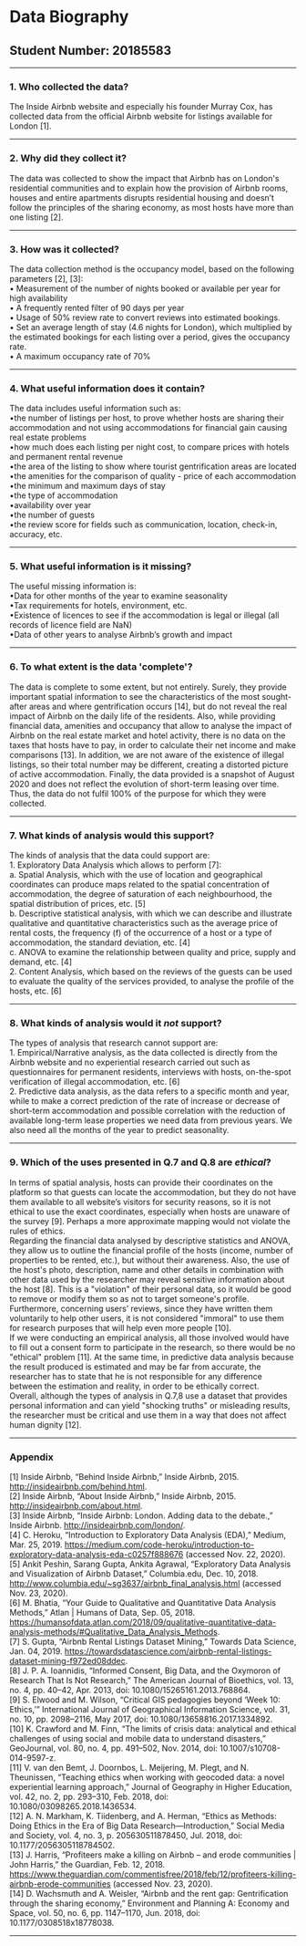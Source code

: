 # Data Biography
## Student Number: 20185583
---

### 1. Who collected the data?

The Inside Airbnb website and especially his founder Murray Cox, has collected data from the official Airbnb website for listings available for London [1].

---

### 2. Why did they collect it?

The data was collected to show the impact that Airbnb has on London's residential communities and to explain how the provision of Airbnb rooms, houses and entire apartments disrupts residential housing and doesn’t follow the principles of the sharing economy, as most hosts have more than one listing [2].

---
### 3. How was it collected?

The data collection method is the occupancy model, based on the following parameters [2], [3]:
<br />• Measurement of the number of nights booked or available per year for high availability
<br />• A frequently rented filter of 90 days per year
<br />• Usage of 50% review rate to convert reviews into estimated bookings.
<br />• Set an average length of stay (4.6 nights for London), which multiplied by the estimated bookings for each listing over a period, gives the occupancy rate.
<br />• A maximum occupancy rate of 70%

---

### 4. What useful information does it contain?

The data includes useful information such as:
<br />•the number of listings per host, to prove whether hosts are sharing their accommodation and not using accommodations for financial gain causing real estate problems
<br />•how much does each listing per night cost, to compare prices with hotels and permanent rental revenue
<br />•the area of the listing to show where tourist gentrification areas are located
<br />•the amenities for the comparison of quality - price of each accommodation
<br />•the minimum and maximum days of stay
<br />•the type of accommodation
<br />•availability over year
<br />•the number of guests
<br />•the review score for fields such as communication, location, check-in, accuracy, etc.

---

### 5. What useful information is it missing?

The useful missing information is:
<br />•Data for other months of the year to examine seasonality
<br />•Tax requirements for hotels, environment, etc.
<br />•Existence of licences to see if the accommodation is legal or illegal (all records of licence field are NaN) 
<br />•Data of other years to analyse Airbnb’s growth and impact

---

### 6. To what extent is the data 'complete'?

The data is complete to some extent, but not entirely. Surely, they provide important spatial information to see the characteristics of the most sought-after areas and where gentrification occurs [14], but do not reveal the real impact of Airbnb on the daily life of the residents. Also, while providing financial data, amenities and occupancy that allow to analyse the impact of Airbnb on the real estate market and hotel activity, there is no data on the taxes that hosts have to pay, in order to calculate their net income and make comparisons [13]. In addition, we are not aware of the existence of illegal listings, so their total number may be different, creating a distorted picture of active accommodation. Finally, the data provided is a snapshot of August 2020 and does not reflect the evolution of short-term leasing over time. Thus, the data do not fulfil 100% of the purpose for which they were collected.

---

### 7. What kinds of analysis would this support?

The kinds of analysis that the data could support are:
<br />1. Exploratory Data Analysis which allows to perform [7]:
<br />a. Spatial Analysis, which with the use of location and geographical coordinates can produce maps related to the spatial concentration of accommodation, the degree of saturation of each neighbourhood, the spatial distribution of prices, etc. [5]
<br />b. Descriptive statistical analysis, with which we can describe and illustrate qualitative and quantitative characteristics such as the average price of rental costs, the frequency (f) of the occurrence of a host or a type of accommodation, the standard deviation, etc. [4]
<br />c. ANOVA to examine the relationship between quality and price, supply and demand, etc. [4]
<br />2. Content Analysis, which based on the reviews of the guests can be used to evaluate the quality of the services provided, to analyse the profile of the hosts, etc. [6]

---

### 8. What kinds of analysis would it _not_ support?

The types of analysis that research cannot support are:
<br />1. Empirical/Narrative analysis, as the data collected is directly from the Airbnb website and no experiential research carried out such as questionnaires for permanent residents, interviews with hosts, on-the-spot verification of illegal accommodation, etc. [6]
<br />2. Predictive data analysis, as the data refers to a specific month and year, while to make a correct prediction of the rate of increase or decrease of short-term accommodation and possible correlation with the reduction of available long-term lease properties we need data from previous years. We also need all the months of the year to predict seasonality.

---

### 9. Which of the uses presented in Q.7 and Q.8 are _ethical_?

In terms of spatial analysis, hosts can provide their coordinates on the platform so that guests can locate the accommodation, but they do not have them available to all website’s visitors for security reasons, so it is not ethical to use the exact coordinates, especially when hosts are unaware of the survey [9]. Perhaps a more approximate mapping would not violate the rules of ethics.
<br />Regarding the financial data analysed by descriptive statistics and ANOVA, they allow us to outline the financial profile of the hosts (income, number of properties to be rented, etc.), but without their awareness. Also, the use of the host's photo, description, name and other details in combination with other data used by the researcher may reveal sensitive information about the host [8]. This is a "violation" of their personal data, so it would be good to remove or modify them so as not to target someone's profile. Furthermore, concerning users’ reviews, since they have written them voluntarily to help other users, it is not considered "immoral" to use them for research purposes that will help even more people [10].
<br />If we were conducting an empirical analysis, all those involved would have to fill out a consent form to participate in the research, so there would be no "ethical" problem [11]. At the same time, in predictive data analysis because the result produced is estimated and may be far from accurate, the researcher has to state that he is not responsible for any difference between the estimation and reality, in order to be ethically correct.
<br />Overall, although the types of analysis in Q.7,8 use a dataset that provides personal information and can yield "shocking truths" or misleading results, the researcher must be critical and use them in a way that does not affect human dignity [12].

---

### Appendix

[1] Inside Airbnb, “Behind Inside Airbnb,” Inside Airbnb, 2015. http://insideairbnb.com/behind.html.
<br />[2] Inside Airbnb, “About Inside Airbnb,” Inside Airbnb, 2015. http://insideairbnb.com/about.html.
<br />[3] Inside Airbnb, “Inside Airbnb: London. Adding data to the debate.,” Inside Airbnb. http://insideairbnb.com/london/.
<br />[4] C. Heroku, “Introduction to Exploratory Data Analysis (EDA),” Medium, Mar. 25, 2019. https://medium.com/code-heroku/introduction-to-exploratory-data-analysis-eda-c0257f888676 (accessed Nov. 22, 2020).
<br />[5] Ankit Peshin, Sarang Gupta, Ankita Agrawal, “Exploratory Data Analysis and Visualization of Airbnb Dataset,” Columbia.edu, Dec. 10, 2018. http://www.columbia.edu/~sg3637/airbnb_final_analysis.html (accessed Nov. 23, 2020).
<br />[6] M. Bhatia, “Your Guide to Qualitative and Quantitative Data Analysis Methods,” Atlan | Humans of Data, Sep. 05, 2018. https://humansofdata.atlan.com/2018/09/qualitative-quantitative-data-analysis-methods/#Qualitative_Data_Analysis_Methods.
<br />[7] S. Gupta, “Airbnb Rental Listings Dataset Mining,” Towards Data Science, Jan. 04, 2019. https://towardsdatascience.com/airbnb-rental-listings-dataset-mining-f972ed08ddec.
<br />[8] J. P. A. Ioannidis, “Informed Consent, Big Data, and the Oxymoron of Research That Is Not Research,” The American Journal of Bioethics, vol. 13, no. 4, pp. 40–42, Apr. 2013, doi: 10.1080/15265161.2013.768864.
<br />[9] S. Elwood and M. Wilson, “Critical GIS pedagogies beyond ‘Week 10: Ethics,’” International Journal of Geographical Information Science, vol. 31, no. 10, pp. 2098–2116, May 2017, doi: 10.1080/13658816.2017.1334892.
<br />[10] K. Crawford and M. Finn, “The limits of crisis data: analytical and ethical challenges of using social and mobile data to understand disasters,” GeoJournal, vol. 80, no. 4, pp. 491–502, Nov. 2014, doi: 10.1007/s10708-014-9597-z.
<br />[11] V. van den Bemt, J. Doornbos, L. Meijering, M. Plegt, and N. Theunissen, “Teaching ethics when working with geocoded data: a novel experiential learning approach,” Journal of Geography in Higher Education, vol. 42, no. 2, pp. 293–310, Feb. 2018, doi: 10.1080/03098265.2018.1436534.
<br />[12] A. N. Markham, K. Tiidenberg, and A. Herman, “Ethics as Methods: Doing Ethics in the Era of Big Data Research—Introduction,” Social Media and Society, vol. 4, no. 3, p. 205630511878450, Jul. 2018, doi: 10.1177/2056305118784502.
<br />[13] J. Harris, “Profiteers make a killing on Airbnb – and erode communities | John Harris,” the Guardian, Feb. 12, 2018. https://www.theguardian.com/commentisfree/2018/feb/12/profiteers-killing-airbnb-erode-communities (accessed Nov. 23, 2020).
<br />[14] D. Wachsmuth and A. Weisler, “Airbnb and the rent gap: Gentrification through the sharing economy,” Environment and Planning A: Economy and Space, vol. 50, no. 6, pp. 1147–1170, Jun. 2018, doi: 10.1177/0308518x18778038.

---